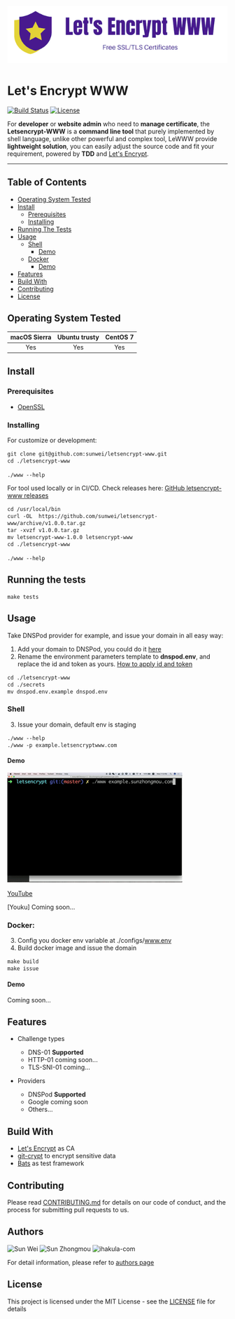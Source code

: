 # ![logo](./assets/github.logo.png)

# Let's Encrypt WWW 

[![Build Status](https://travis-ci.org/sunwei/letsencrypt-www.svg?branch=master)](https://travis-ci.org/sunwei/letsencrypt-www)
[![License](https://img.shields.io/badge/license-MIT-blue.svg)](LICENSE)


For **developer** or **website admin** who need to **manage certificate**, the **Letsencrypt-WWW** is a **command line tool** 
that purely implemented by shell language, unlike other powerful and complex tool, LeWWW provide **lightweight solution**, 
you can easily adjust the source code and fit your requirement, powered by **TDD** and [Let's Encrypt](https://letsencrypt.org/).

---


## Table of Contents
- [Operating System Tested](#-operating-system-tested)
- [Install](#-install)
  - [Prerequisites](#prerequisites)
  - [Installing](#prerequisites)
- [Running The Tests](#-running-the-tests)
- [Usage](#-usage)
  - [Shell](#shell)
    - [Demo](#demo)
  - [Docker](#docker)
    - [Demo](#demo)
- [Features](#-features)
- [Build With](#-build-with)
- [Contributing](#-contributing)
- [License](#-license)


## Operating System Tested

| macOS Sierra | Ubuntu trusty | CentOS 7 |  
| :---------: | :---------: | :---------: | 
| Yes | Yes | Yes |

## Install

### Prerequisites

* [OpenSSL](https://www.openssl.org/source/)

### Installing

For customize or development:

```console
git clone git@github.com:sunwei/letsencrypt-www.git
cd ./letsencrypt-www

./www --help
```

For tool used locally or in CI/CD. Check releases here: [GitHub letsencrypt-www releases](https://github.com/sunwei/letsencrypt-www/releases)

```console
cd /usr/local/bin
curl -OL  https://github.com/sunwei/letsencrypt-www/archive/v1.0.0.tar.gz
tar -xvzf v1.0.0.tar.gz
mv letsencrypt-www-1.0.0 letsencrypt-www
cd ./letsencrypt-www

./www --help
```

## Running the tests
```console
make tests
```

## Usage

Take DNSPod provider for example, and issue your domain in all easy way:

1. Add your domain to DNSPod, you could do it [here](https://www.dnspod.cn/console/dns)
2. Rename the environment parameters template to **dnspod.env**, and replace the id and token as yours. [How to apply id and token](https://www.dnspod.cn/console/user/security)
```console
cd ./letsencrypt-www
cd ./secrets
mv dnspod.env.example dnspod.env
```
### Shell
3. Issue your domain, default env is staging
```console
./www --help
./www -p example.letsencryptwww.com
```
#### Demo

![Gif Let's Encrypt WWW 1.0.0](./assets/1.0.0.gif)

[YouTube](https://youtu.be/CoFhusw9sqA)

[Youku] Coming soon...

### Docker:
3. Config you docker env variable at ./configs/www.env
4. Build docker image and issue the domain
```console
make build
make issue
```
#### Demo

Coming soon...

## Features
    
* Challenge types
  * DNS-01 **Supported**
  * HTTP-01 coming soon...
  * TLS-SNI-01 coming...

* Providers
  * DNSPod **Supported**
  * Google coming soon
  * Others...

## Build With
* [Let's Encrypt](https://letsencrypt.org/docs/) as CA
* [git-crypt](https://github.com/AGWA/git-crypt) to encrypt sensitive data
* [Bats](https://github.com/sstephenson/bats) as test framework

## Contributing
Please read [CONTRIBUTING.md](./CONTRIBUTING.md) for details on our code of conduct, and the process for submitting pull requests to us.

## Authors
![Sun Wei](https://avatars0.githubusercontent.com/u/47708665?s=60&v=4) 
![Sun Zhongmou](https://avatars3.githubusercontent.com/u/25128500?s=60&v=4)
![ihakula-com](https://avatars1.githubusercontent.com/u/4401110?s=60&v=4)

For detail information, please refer to [authors page](https://github.com/sunwei/letsencrypt-www/graphs/contributors)

## License
This project is licensed under the MIT License - see the [LICENSE](./LICENSE) file for details

